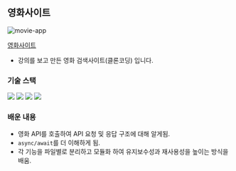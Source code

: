 ## 영화사이트

![movie-app](https://github.com/user-attachments/assets/47c9ccf2-90ed-4dad-a5e0-7ac865a6036f)

<a href="https://movie-site-w524.vercel.app/#/" target="_blank" title="새창열림">영화사이트</a>

- 강의를 보고 만든 영화 검색사이트(클론코딩) 입니다.

### 기술 스택
<p>
  <img src="https://img.shields.io/badge/HTML5-E34F26?style=flat&logo=HTML5&logoColor=white"/>
  <img src="https://img.shields.io/badge/CSS3-1572B6?style=flat&logo=CSS3&logoColor=white"/>
  <img src="https://img.shields.io/badge/Sass-CC6699?style=flat&logo=Sass&logoColor=white"/>
  <img src="https://img.shields.io/badge/JavaScript-F7DF1E?style=flat&logo=JavaScript&logoColor=black"/>
</p>

### 배운 내용

- 영화 API를 호출하여 API 요청 및 응답 구조에 대해 알게됨.
- `async/await`를 더 이해하게 됨.
- 각 기능을 파일별로 분리하고 모듈화 하여 유지보수성과 재사용성을 높이는 방식을 배움.
